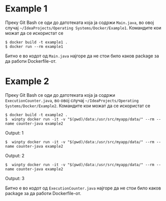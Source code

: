 # Example 1

Преку Git Bash се оди до датотеката која ја содржи `Main.java`, во овој случај
`~/IdeaProjects/Operating Systems/Docker/Example1`.
Командите кои можат да се искористат се

```
$ docker build -t example1 .
$ docker run --rm example1
```

Битно е во кодот од `Main.java` најгоре да не стои било каков package за да работи Dockerfile-от.

# Example 2

Преку Git Bash се оди до датотеката која ја содржи `ExecutionCounter.java`, во овој случај
`~/IdeaProjects/Operating Systems/Docker/Example2`.
Командите кои можат да се искористат се

```
$ docker build -t example2 .
$  winpty docker run -it -v "$(pwd)/data:/usr/src/myapp/data/" --rm --name counter-java example2
```
Output: 1

```
$  winpty docker run -it -v "$(pwd)/data:/usr/src/myapp/data/" --rm --name counter-java example2
```
Output: 2

```
$  winpty docker run -it -v "$(pwd)/data:/usr/src/myapp/data/" --rm --name counter-java example2
```
Output: 3

Битно е во кодот од `ExecutionCounter.java` најгоре да не стои било каков package за да работи Dockerfile-от.
